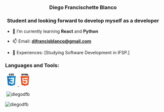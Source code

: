 <h3 align="center">Diego Francischette Blanco</h3>
<h3 align="center">Student and looking forward to develop myself as a developer</h3>

- 🌱 I’m currently learning **React** and **Python**

- 📫 Email: **difrancisblanco@gmail.com**

- 📄 Experiences: [Studying Software Development in IFSP.]

<p align="left">
</p>

<h3 align="left">Languages and Tools:</h3>
<p align="left"> <a href="https://www.w3schools.com/css/" target="_blank" rel="noreferrer"> <img src="https://raw.githubusercontent.com/devicons/devicon/master/icons/css3/css3-original-wordmark.svg" alt="css3" width="40" height="40"/> </a> <a href="https://www.w3.org/html/" target="_blank" rel="noreferrer"> <img src="https://raw.githubusercontent.com/devicons/devicon/master/icons/html5/html5-original-wordmark.svg" alt="html5" width="40" height="40"/> </a> </p>

<p>&nbsp;<img align="center" src="https://github-readme-stats.vercel.app/api?username=diegodfb&show_icons=true&locale=en" alt="diegodfb" /></p>

<p><img align="center" src="https://github-readme-streak-stats.herokuapp.com/?user=diegodfb&" alt="diegodfb" /></p>

